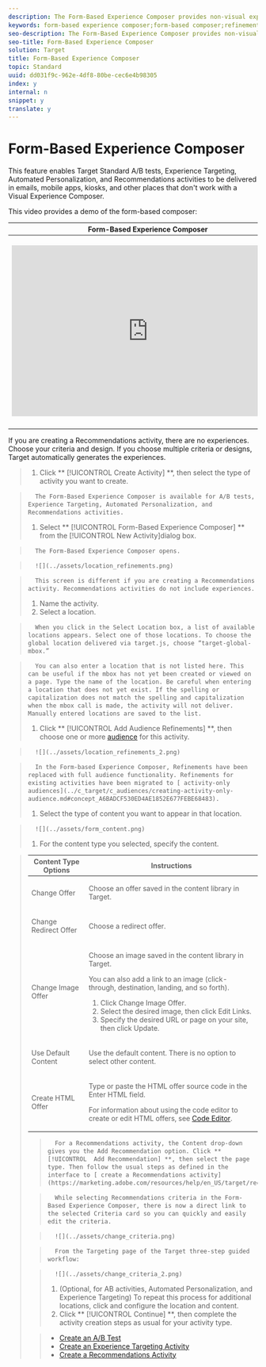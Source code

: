 ```yaml
---
description: The Form-Based Experience Composer provides non-visual experience creation.
keywords: form-based experience composer;form-based composer;refinements
seo-description: The Form-Based Experience Composer provides non-visual experience creation.
seo-title: Form-Based Experience Composer
solution: Target
title: Form-Based Experience Composer
topic: Standard
uuid: dd031f9c-962e-4df8-80be-cec6e4b98305
index: y
internal: n
snippet: y
translate: y
---
```


# Form-Based Experience Composer

This feature enables Target Standard A/B tests, Experience Targeting, Automated Personalization, and Recommendations activities to be delivered in emails, mobile apps, kiosks, and other places that don't work with a Visual Experience Composer. 

This video provides a demo of the form-based composer: 



<table id="table_47FED9E4494B4ABB9BBD4D082534BC45"> 
 <thead> 
  <tr> 
   <th class="entry" colspan="2"> Form-Based Experience Composer </th> 
   <th colname="col3" class="entry"> 4:35 </th> 
  </tr>
 </thead>
 <tbody> 
  <tr> 
   <td colspan="2"> <p> 
     <div width="550" class="video-iframe"> 
      <iframe src="https://www.youtube.com/embed/R9hcD9D1VPY/" frameborder="0" webkitallowfullscreen="true" mozallowfullscreen="true" oallowfullscreen="true" msallowfullscreen="true" allowfullscreen="allowfullscreen" scrolling="no" width="550" height="345">https://www.youtube.com/embed/R9hcD9D1VPY/</iframe>
     </div> </p> </td> 
   <td colname="col3"> <p> 
     <ul id="ul_3B9FF13D85254CBF84E539960B764CF0"> 
      <li id="li_317BEB0C637349818D3C1784803C0FE9">Create an activity using the Form-Based Experience Composer </li> 
      <li id="li_996E0C8D914E42DE90F6552B3C1161B9">Understand when to use Form-Based Experience Composer vs. the Visual Experience Composer </li> 
      <li id="li_B5B119535AD3488CAAAD8EEF45AD3418">Use refinements to target a location </li> 
     </ul> </p> </td> 
  </tr> 
 </tbody> 
</table>

If you are creating a Recommendations activity, there are no experiences. Choose your criteria and design. If you choose multiple criteria or designs, Target automatically generates the experiences. 

>1. Click ** [!UICONTROL  Create Activity] **, then select the type of activity you want to create.

>       The Form-Based Experience Composer is available for A/B tests, Experience Targeting, Automated Personalization, and Recommendations activities. 
>1. Select ** [!UICONTROL  Form-Based Experience Composer] ** from the [!UICONTROL  New Activity]dialog box.

>       The Form-Based Experience Composer opens. 

>       ![](../assets/location_refinements.png) 

>       This screen is different if you are creating a Recommendations activity. Recommendations activities do not include experiences. 
>1. Name the activity.
>1. Select a location.

>       When you click in the Select Location box, a list of available locations appears. Select one of those locations. To choose the global location delivered via target.js, choose “target-global-mbox.” 

>       You can also enter a location that is not listed here. This can be useful if the mbox has not yet been created or viewed on a page. Type the name of the location. Be careful when entering a location that does not yet exist. If the spelling or capitalization does not match the spelling and capitalization when the mbox call is made, the activity will not deliver. Manually entered locations are saved to the list. 
>1. Click ** [!UICONTROL  Add Audience Refinements] **, then choose one or more [ audience](../c_target.md#concept_A782F8481A5041EBA75103CB26376522) for this activity.

>       ![](../assets/location_refinements_2.png) 

>       In the Form-based Experience Composer, Refinements have been replaced with full audience functionality. Refinements for existing activities have been migrated to [ activity-only audiences](../c_target/c_audiences/creating-activity-only-audience.md#concept_A6BADCF530ED4AE1852E677FEBE68483). 
>1. Select the type of content you want to appear in that location.

>       ![](../assets/form_content.png) 
>1. For the content type you selected, specify the content.



>    <table id="table_38B1D459A99F4CA695B5D94078402A08"> 
 <thead> 
  <tr> 
   <th colname="col1" class="entry"> Content Type Options </th> 
   <th colname="col2" class="entry"> Instructions </th> 
  </tr> 
 </thead>
 <tbody> 
  <tr> 
   <td colname="col1"> <p>Change Offer </p> </td> 
   <td colname="col2"> <p>Choose an offer saved in the content library in Target. </p> </td> 
  </tr> 
  <tr> 
   <td colname="col1"> <p>Change Redirect Offer </p> </td> 
   <td colname="col2"> <p>Choose a redirect offer. </p> </td> 
  </tr> 
  <tr> 
   <td colname="col1"> <p>Change Image Offer </p> </td> 
   <td colname="col2"> <p>Choose an image saved in the content library in Target. </p> <p>You can also add a link to an image (click-through, destination, landing, and so forth). </p> <p> 
     <ol id="ol_9DB0607503124884ACB3823E9BF7DB19"> 
      <li id="li_69308FBB39F2479682D3E768555A8F8D">Click <span class="uicontrol"> Change Image Offer</span>. </li> 
      <li id="li_B79C509BF3B6402C835B84C6D30F29CE">Select the desired image, then click <span class="uicontrol"> Edit Links</span>. </li> 
      <li id="li_BEBB94C9F3C94678B196E26CDDBF2425">Specify the desired URL or page on your site, then click <span class="uicontrol"> Update</span>. </li> 
     </ol> </p> </td> 
  </tr> 
  <tr> 
   <td colname="col1"> <p>Use Default Content </p> </td> 
   <td colname="col2"> <p>Use the default content. There is no option to select other content. </p> </td> 
  </tr> 
  <tr> 
   <td colname="col1"> <p>Create HTML Offer </p> </td> 
   <td colname="col2"> <p>Type or paste the HTML offer source code in the Enter HTML field. </p> <p>For information about using the code editor to create or edit HTML offers, see <a href="../c_experiences/c_vec_code_editor.md#concept_B3A6E9EE3A60406DB640E205EA1745B5" format="dita" scope="local"> Code Editor</a>. </p> </td> 
  </tr> 
 </tbody> 
</table>

>       For a Recommendations activity, the Content drop-down gives you the Add Recommendation option. Click ** [!UICONTROL  Add Recommendation] **, then select the page type. Then follow the usual steps as defined in the interface to [ create a Recommendations activity](https://marketing.adobe.com/resources/help/en_US/target/recs/t_create_recs_activity.html). 

>       While selecting Recommendations criteria in the Form-Based Experience Composer, there is now a direct link to the selected Criteria card so you can quickly and easily edit the criteria. 

>       ![](../assets/change_criteria.png) 

>       From the Targeting page of the Target three-step guided workflow: 

>       ![](../assets/change_criteria_2.png) 
>1. (Optional, for AB activities, Automated Personalization, and Experience Targeting) To repeat this process for additional locations, click  and configure the location and content.
>1. Click ** [!UICONTROL  Continue] **, then complete the activity creation steps as usual for your activity type.

>    
>    * [ Create an A/B Test ](../c_activities/t_test_ab/t_test_create_ab.md#task_68C8079BF9FF4625A3BD6680D554BB72)
>    * [ Create an Experience Targeting Activity ](../c_activities/t_experience_target/t_xt_create.md#task_D6B3429AC31549E1A70EDF04B3DDC765)
>    * [ Create a Recommendations Activity](../c_recommendations/t_create_recs_activity.md#task_6874328773C64C44A73F0A130AD3F96F)

